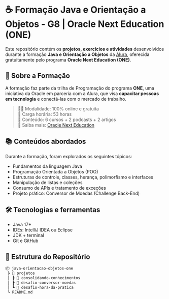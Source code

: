 # ☕ Formação Java e Orientação a Objetos - G8 | Oracle Next Education (ONE)

Este repositório contém os **projetos, exercícios e atividades** desenvolvidos durante a formação **Java e Orientação a Objetos** da [Alura](https://www.alura.com.br/), oferecida gratuitamente pelo programa **Oracle Next Education (ONE)**.

## 🎯 Sobre a Formação

A formação faz parte da trilha de Programação do programa **ONE**, uma iniciativa da Oracle em parceria com a Alura, que visa **capacitar pessoas em tecnologia** e conectá-las com o mercado de trabalho.

> 👨‍🎓 Modalidade: 100% online e gratuita  
> 🧭 Carga horária: 53 horas  
> 🧱 Conteúdo: 6 cursos + 2 podcasts + 2 artigos  
> 🔗 Saiba mais: [Oracle Next Education](https://www.oracle.com/br/education/oracle-next-education/)

## 📚 Conteúdos abordados

Durante a formação, foram explorados os seguintes tópicos:

- Fundamentos da linguagem Java
- Programação Orientada a Objetos (POO)
- Estruturas de controle, classes, herança, polimorfismo e interfaces
- Manipulação de listas e coleções
- Consumo de APIs e tratamento de exceções
- Projeto prático: Conversor de Moedas (Challenge Back-End)

## 🛠️ Tecnologias e ferramentas

- Java 17+
- IDEs: IntelliJ IDEA ou Eclipse
- JDK + terminal
- Git e GitHub

## 📁 Estrutura do Repositório

```bash
📦 java-orientacao-objetos-one
 ┣ 📂 projetos
 ┃ ┣ 📂 consolidando-conhecimentos
 ┃ ┣ 📂 desafio-conversor-moedas
 ┃ ┗ 📂 desafio-hora-da-pratica
 ┗ README.md
